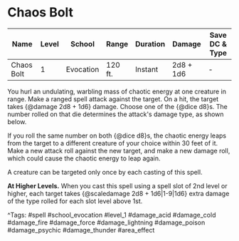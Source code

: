 # Chaos Bolt

| Name | Level | School | Range | Duration | Damage | Save DC & Type |
|------|-------|--------|-------|----------|--------|----------------|
| Chaos Bolt | 1 | Evocation | 120 ft. | Instant | 2d8 + 1d6 | - |

You hurl an undulating, warbling mass of chaotic energy at one creature in range. Make a ranged spell attack against the target. On a hit, the target takes {@damage 2d8 + 1d6} damage. Choose one of the {@dice d8}s. The number rolled on that die determines the attack's damage type, as shown below.

If you roll the same number on both {@dice d8}s, the chaotic energy leaps from the target to a different creature of your choice within 30 feet of it. Make a new attack roll against the new target, and make a new damage roll, which could cause the chaotic energy to leap again.

A creature can be targeted only once by each casting of this spell.

**At Higher Levels.** When you cast this spell using a spell slot of 2nd level or higher, each target takes {@scaledamage 2d8 + 1d6|1-9|1d6} extra damage of the type rolled for each slot level above 1st.

^Tags: #spell #school_evocation #level_1 #damage_acid #damage_cold #damage_fire #damage_force #damage_lightning #damage_poison #damage_psychic #damage_thunder #area_effect